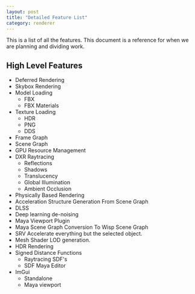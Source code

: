 ```yaml
---
layout: post 
title: "Detailed Feature List"
category: renderer
---
```


This is a list of all the features. This document is a reference for when we are planning and dividing work.

## High Level Features

* Deferred Rendering
* Skybox Rendering
* Model Loading
	* FBX
	* FBX Materials
* Texture Loading
	* HDR
	* PNG
	* DDS
* Frame Graph
* Scene Graph
* GPU Resource Management
* DXR Raytracing
	* Reflections
	* Shadows
	* Translucency
	* Global Illumination
	* Ambient Occlusion
* Physically Based Rendering
* Acceleration Structure Generation From Scene Graph
* DLSS
* Deep learning de-noising
* Maya Viewport Plugin
* Maya Scene Graph Conversion To Wisp Scene Graph
* SRV Accelerate everything but the selected object.
* Mesh Shader LOD generation.
* HDR Rendering
* Signed Distance Functions
	* Raytracing SDF's
	* SDF Maya Editor
* ImGui
	* Standalone
	* Maya viewport
